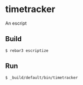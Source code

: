 timetracker
=====

An escript

Build
-----

    $ rebar3 escriptize

Run
---

    $ _build/default/bin/timetracker
